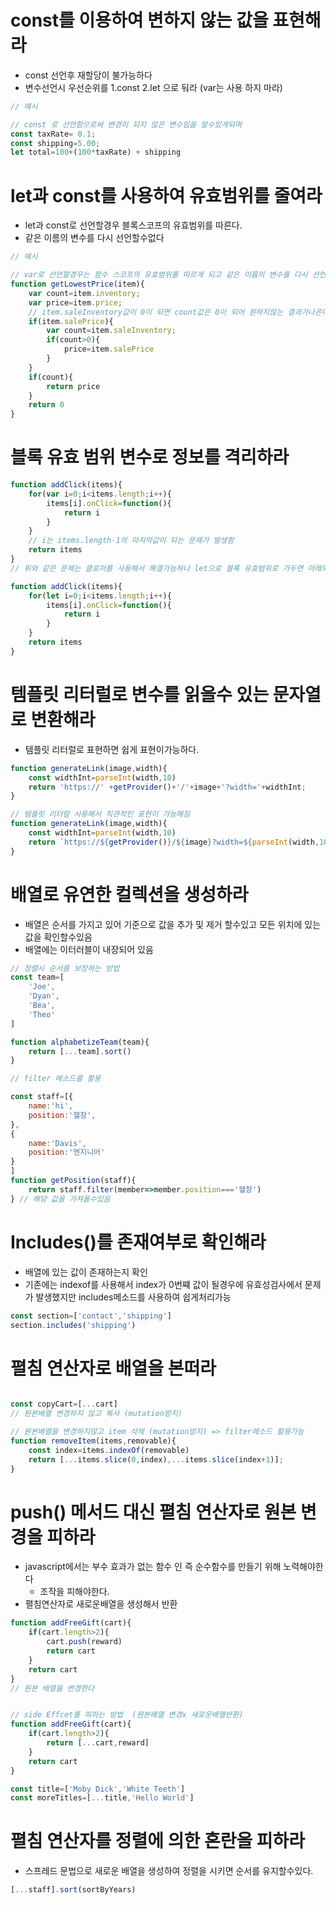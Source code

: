 # const를 이용하여 변하지 않는 값을 표현해라

-  const 선언후 재할당이 불가능하다 
- 변수선언시 우선순위를 1.const 2.let 으로 둬라 (var는 사용 하지 마라)
~~~ js
// 예시

// const 로 선언함으로써 변경이 되지 않은 변수임을 알수있게되며 
const taxRate= 0.1;
const shipping=5.00;
let total=100+(100*taxRate) + shipping


~~~
# let과 const를 사용하여 유효범위를 줄여라
- let과 const로 선언할경우 블록스코프의 유효범위를 따른다.
- 같은 이름의 변수를 다시 선언할수없다 

~~~ js
// 예시

// var로 선언할경우는 함수 스코프의 유효범위를 따르게 되고 같은 이름의 변수를 다시 선언할수없다 
function getLowestPrice(item){
    var count=item.inventory;
    var price=item.price;
    // item.saleInventory값이 0이 되면 count값은 0이 되어 원하지않는 결과가나온다.  => let으로 바꿔줘면 해결이가능하다
    if(item.salePrice){
        var count=item.saleInventory;
        if(count>0){
            price=item.salePrice
        }
    }
    if(count){
        return price
    }
    return 0
}

~~~

# 블록 유효 범위 변수로 정보를 격리하라
~~~js
function addClick(items){
    for(var i=0;i<items.length;i++){
        items[i].onClick=function(){
            return i
        }
    }
    // i는 items.length-1의 마지막값이 되는 문제가 발생함
    return items
}
// 위와 같은 문제는 클로저를 사용해서 해결가능하나 let으로 블록 유효범위로 가두면 아래와 같이 쉽게 해결이가능함 

function addClick(items){
    for(let i=0;i<items.length;i++){
        items[i].onClick=function(){
            return i
        }
    }
    return items
}

~~~

# 템플릿 리터럴로 변수를 읽을수 있는 문자열로 변환해라 
- 템플릿 리터럴로 표현하면 쉽게 표현이가능하다.

~~~js
function generateLink(image,width){
    const widthInt=parseInt(width,10)
    return 'https://' +getProvider()+'/'+image+'?width='+widthInt;
}

// 템플릿 리터럴 사용해서 직관적인 표현이 가능해짐 
function generateLink(image,width){
    const widthInt=parseInt(width,10)
    return `https://${getProvider()}/${image}?width=${parseInt(width,10)}`;
}
~~~

# 배열로 유연한 컬렉션을 생성하라

- 배열은 순서를 가지고 있어 기준으로 값을 추가 및 제거 할수있고 모든 위치에 있는 값을 확인할수있음
- 배열에는 이터러블이 내장되어 있음 

~~~js
// 정렬시 순서를 보장하는 방법
const team=[
    'Joe',
    'Dyan',
    'Bea',
    'Theo'
]

function alphabetizeTeam(team){
    return [...team].sort()
}

// filter 메소드를 활용

const staff=[{
    name:'hi',
    position:'헬창',
},
{
    name:'Davis',
    position:'엔지니어'
}
]
function getPosition(staff){
    return staff.filter(member=>member.position==='헬창')
} // 해당 값을 가져올수있음

~~~

# Includes()를 존재여부로 확인해라
- 배열에 있는 값이 존재하는지 확인 
- 기존에는 indexof를 사용해서 index가 0번쨰 값이 될경우에 유효성검사에서 문제가 발생했지만 includes메소드를 사용하여 쉽게처리가능

~~~js
const section=['contact','shipping']
section.includes('shipping')

~~~

# 펼침 연산자로 배열을 본떠라

~~~ js

const copyCart=[...cart]
// 원본배열 변경하지 않고 복사 (mutation방지)

// 원본배열을 변경하지않고 item 삭제 (mutation방지) => filter메소드 활용가능
function removeItem(items,removable){
    const index=items.indexOf(removable)
    return [...items.slice(0,index),...items.slice(index+1)];
}

~~~

# push() 메서드 대신 펼침 연산자로 원본 변경을 피하라
- javascript에서는 부수 효과가 없는 함수 인 즉 순수함수를 만들기 위해 노력해야한다 
  - 조작을 피해야한다.
- 펼침연산자로 새로운배열을 생성해서 반환

~~~js
function addFreeGift(cart){
    if(cart.length>2){
        cart.push(reward)
        return cart
    }
    return cart
}
// 원본 배열을 변경한다 


// side Effcet를 피하는 방법  (원본배열 변경x 새로운배열반환)
function addFreeGift(cart){
    if(cart.length>2){
        return [...cart,reward]
    }
    return cart
}

const title=['Moby Dick','White Teeth']
const moreTitles=[...title,'Hello World']
~~~

# 펼침 연산자를 정렬에 의한 혼란을 피하라 
- 스프레드 문법으로 새로운 배열을 생성하여 정렬을 시키면 순서를 유지할수있다.
~~~ js
[...staff].sort(sortByYears)

~~~
